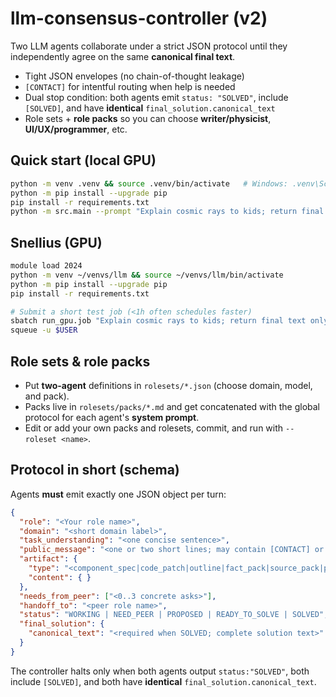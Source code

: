 # llm-consensus-controller (v2)

Two LLM agents collaborate under a strict JSON protocol until they independently agree on the same **canonical final text**.

- Tight JSON envelopes (no chain-of-thought leakage)
- `[CONTACT]` for intentful routing when help is needed
- Dual stop condition: both agents emit `status: "SOLVED"`, include `[SOLVED]`, and have **identical** `final_solution.canonical_text`
- Role sets + **role packs** so you can choose **writer/physicist**, **UI/UX/programmer**, etc.

## Quick start (local GPU)
```bash
python -m venv .venv && source .venv/bin/activate   # Windows: .venv\Scripts\activate
python -m pip install --upgrade pip
pip install -r requirements.txt
python -m src.main --prompt "Explain cosmic rays to kids; return final text only." --roleset writer_physicist
```

## Snellius (GPU)
```bash
module load 2024
python -m venv ~/venvs/llm && source ~/venvs/llm/bin/activate
python -m pip install --upgrade pip
pip install -r requirements.txt

# Submit a short test job (<1h often schedules faster)
sbatch run_gpu.job "Explain cosmic rays to kids; return final text only." writer_physicist
squeue -u $USER
```

## Role sets & role packs
- Put **two-agent** definitions in `rolesets/*.json` (choose domain, model, and pack).
- Packs live in `rolesets/packs/*.md` and get concatenated with the global protocol for each agent's **system prompt**.
- Edit or add your own packs and rolesets, commit, and run with `--roleset <name>`.

## Protocol in short (schema)
Agents **must** emit exactly one JSON object per turn:
```json
{
  "role": "<Your role name>",
  "domain": "<short domain label>",
  "task_understanding": "<one concise sentence>",
  "public_message": "<one or two short lines; may contain [CONTACT] or [SOLVED]>",
  "artifact": {
    "type": "<component_spec|code_patch|outline|fact_pack|source_pack|plan|dataset|results>",
    "content": { }
  },
  "needs_from_peer": ["<0..3 concrete asks>"],
  "handoff_to": "<peer role name>",
  "status": "WORKING | NEED_PEER | PROPOSED | READY_TO_SOLVE | SOLVED",
  "final_solution": {
    "canonical_text": "<required when SOLVED; complete solution text>"
  }
}
```
The controller halts only when both agents output `status:"SOLVED"`, both include `[SOLVED]`, and both have **identical** `final_solution.canonical_text`.

